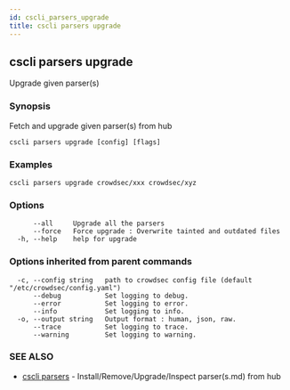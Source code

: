 ```yaml
---
id: cscli_parsers_upgrade
title: cscli parsers upgrade
---
```

## cscli parsers upgrade

Upgrade given parser(s)

### Synopsis

Fetch and upgrade given parser(s) from hub

```
cscli parsers upgrade [config] [flags]
```

### Examples

```
cscli parsers upgrade crowdsec/xxx crowdsec/xyz
```

### Options

```
      --all     Upgrade all the parsers
      --force   Force upgrade : Overwrite tainted and outdated files
  -h, --help    help for upgrade
```

### Options inherited from parent commands

```
  -c, --config string   path to crowdsec config file (default "/etc/crowdsec/config.yaml")
      --debug           Set logging to debug.
      --error           Set logging to error.
      --info            Set logging to info.
  -o, --output string   Output format : human, json, raw.
      --trace           Set logging to trace.
      --warning         Set logging to warning.
```

### SEE ALSO

* [cscli parsers](/cscli/cscli_parsers)	 - Install/Remove/Upgrade/Inspect parser(s.md) from hub

